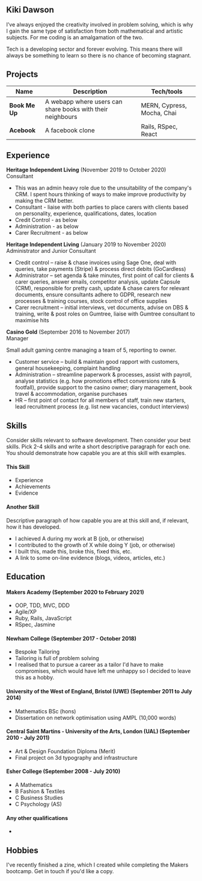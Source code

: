 ## Kiki Dawson

I’ve always enjoyed the creativity involved in problem solving, which is why I gain the same type of satisfaction from both mathematical and artistic subjects. For me coding is an amalgamation of the two.

Tech is a developing sector and forever evolving. This means there will always be something to learn so there is no chance of becoming stagnant.

## Projects

| Name                         | Description       | Tech/tools        |
| ---------------------------- | ----------------- | ----------------- |
| **Book Me Up**            | A webapp where users can share books with their neighbours | MERN, Cypress, Mocha, Chai |
| **Acebook** | A facebook clone | Rails, RSpec, React             |

## Experience

**Heritage Independent Living** (November 2019 to October 2020)  
Consultant

- This was an admin heavy role due to the unsuitability of the company's CRM. I spent hours thinking of ways to make improve productivity by making the CRM better.
- Consultant - liaise with both parties to place carers with clients based on personality, experience, qualifications, dates, location
- Credit Control - as below
- Administration - as below
- Carer Recruitment - as below

**Heritage Independent Living** (January 2019 to November 2020)  
Administrator and Junior Consultant

- Credit control – raise & chase invoices using Sage One, deal with queries, take payments (Stripe) & process direct debits (GoCardless)
- Administrator – set agenda & take minutes, first point of call for clients & carer queries, answer emails, competitor analysis, update Capsule (CRM), responsible for pretty cash, update & chase carers for relevant documents, ensure consultants adhere to GDPR, research new processes & training courses, stock control of office supplies
- Carer recruitment – initial interviews, vet documents, advise on DBS & training, write & post roles on Gumtree, liaise with Gumtree consultant to maximise hits

**Casino Gold** (September 2016 to November 2017)  
Manager

Small adult gaming centre managing a team of 5, reporting to owner.

- Customer service – build & maintain good rapport with customers, general housekeeping, complaint handling
- Administration – streamline paperwork & processes, assist with payroll, analyse statistics (e.g. how promotions effect conversions rate & footfall), provide support to the casino owner; diary management, book travel & accommodation, organise purchases
- HR – first point of contact for all members of staff, train new starters, lead recruitment process (e.g. list new vacancies, conduct interviews)

## Skills

Consider skills relevant to software development. Then consider your best skills. Pick 2-4 skills and write a short descriptive paragraph for each one. You should demonstrate how capable you are at this skill with examples.

#### This Skill

- Experience
- Achievements
- Evidence

#### Another Skill

Descriptive paragraph of how capable you are at this skill and, if relevant, how it has developed.

- I achieved A during my work at B (job, or otherwise)
- I contributed to the growth of X while doing Y (job, or otherwise)
- I built this, made this, broke this, fixed this, etc.
- A link to some on-line evidence (blogs, videos, articles, etc.)

## Education

#### Makers Academy (September 2020 to February 2021)

- OOP, TDD, MVC, DDD
- Agile/XP
- Ruby, Rails, JavaScript
- RSpec, Jasmine

#### Newham College (September 2017 - October 2018)

- Bespoke Tailoring
- Tailoring is full of problem solving
- I realised that to pursue a career as a tailor I'd have to make compromises, which would have left me unhappy so I decided to leave this as a hobby.

#### University of the West of England, Bristol (UWE) (September 2011 to July 2014)

- Mathematics BSc (hons)
- Dissertation on network optimisation using AMPL (10,000 words)

#### Central Saint Martins - University of the Arts, London (UAL) (September 2010 - July 2011)

- Art & Design Foundation Diploma (Merit)
- Final project on 3d typography and infrastructure

#### Esher College (September 2008 - July 2010)

- A Mathematics
- B Fashion & Textiles
- C Business Studies
- C Psychology (AS)

#### Any other qualifications

- 

## Hobbies

I've recently finished a zine, which I created while completing the Makers bootcamp. Get in touch if you'd like a copy.

